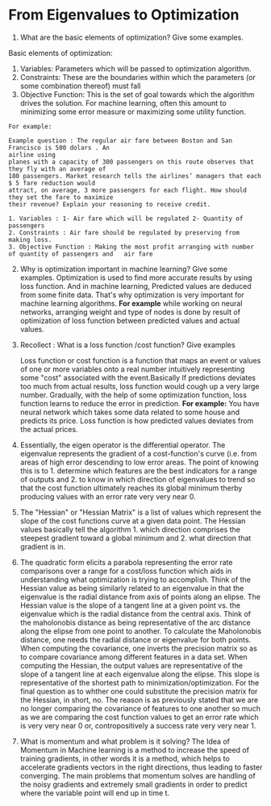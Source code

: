 <h1>From Eigenvalues to Optimization</h1>

1. What are the basic elements of optimization? Give some examples.
  
  Basic elements of optimization:
  1. Variables: Parameters which will be passed to optimization algorithm.
  2. Constraints: These are the boundaries within which the parameters (or some combination thereof) must fall
  3. Objective Function: This is the set of goal towards which the algorithm drives the 
    solution. For machine learning, often this amount to minimizing some error measure or maximizing
    some utility function.

    For example:

    Example question : The regular air fare between Boston and San Francisco is 500 dolars . An
    airline using
    planes with a capacity of 300 passengers on this route observes that they fly with an average of
    180 passengers. Market research tells the airlines’ managers that each $ 5 fare reduction would
    attract, on average, 3 more passengers for each flight. How should they set the fare to maximize
    their revenue? Explain your reasoning to receive credit.

    1. Variables : 1- Air fare which will be regulated 2- Quantity of passengers
    2. Constraints : Air fare should be regulated by preserving from making loss.
    3. Objective Function : Making the most profit arranging with number of quantity of passengers and   air fare
  
2. Why is optimization important in machine learning? Give some examples. 
   Optimization is used to find more accurate results by using loss function. And in machine
   learning, Predicted values are deduced from some finite data. That's why optimization is very
   important for machine learning algorithms. **For example** while working on neural networks,
   arranging weight and type of nodes is done by result of optimization of
   loss function between predicted values and actual values. 


2. Recollect : What is a loss function /cost function? Give examples 

   Loss function or cost function is a function that maps an event or values of one or more
   variables onto a real number
   intuitively representing some "cost" associated with the event.Basically If predictions deviates
   too much from actual results, loss function would cough up a very large number. Gradually, with
   the help of some optimization function, loss function learns to reduce the error in prediction.
   **For example:** You have neural network which takes some data related to some house and predicts
   its price. Loss function is how predicted values deviates from the actual prices.


3. Essentially, the eigen operator is the differential operator. The eigenvalue represents the
   gradient of a cost-function's
   curve (i.e. from areas of high error descending to low error areas. The point of knowing this is
   to 1. determine which features are the best indicators for a range of outputs and 2. to know in
   which direction of eigenvalues to trend so that the cost function ultimately reaches its global
   minimum therby producing values with an error rate very very near 0.

4. The "Hessian" or "Hessian Matrix" is a list of values which represent the slope of the cost
   functions curve at a given
   data point. The Hessian values basically tell the algorithm 1. which direction comprises the
   steepest gradient toward a global minimum and 2. what direction that gradient is in.
   
5. The quadratic form elicits a parabola representing the error rate comparisons over a range for a
   cost/loss function which aids in understanding what optimization is trying to accomplish. Think
   of the Hessian value as being similarly related to an eigenvalue in that the eigenvalue is the
   radial distance from axis of points along an elipse. The Hessian value is the slope of a tangent
   line at a given point vs. the eigenvalue which is the radial distance from the central axis.
   Think of the maholonobis distance as being representative of the arc distance along the elipse
   from one point to another. To calculate the Maholonobis distance, one needs the radial distance
   or eigenvalue for both points. When computing the covariance, one inverts the precision matrix so
   as to compare covariance among different features in a data set. When computing the Hessian, the
   output values are representative of the slope of a tangent line at each eigenvalue along the
   elipse. This slope is representative of the shortest path to minimization/optimization. For the
   final question as to whther one could substitute the precision matrix for the Hessian, in short,
   no. The reason is as previously stated that we are no longer comparing the covariance of features
   to one another so much as we are comparing the cost function values to get an error rate which is
   very very near 0 or, contropositively a success rate very very near 1.
   
6. What is momentum and what problem is it solving? The Idea of Momentum in Machine learning is a
   method to increase the speed of training gradients, in other words it is a method, which helps
   to accelerate gradients vectors in the right directions, thus leading to faster converging. The
   main problems that momentum solves are handling of the noisy gradients and extremely small
   gradients in order to predict where the variable point will end up in time t.
